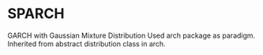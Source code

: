 # SPARCH
 GARCH with Gaussian Mixture Distribution
 Used arch package as paradigm. Inherited from abstract distribution class in arch.

